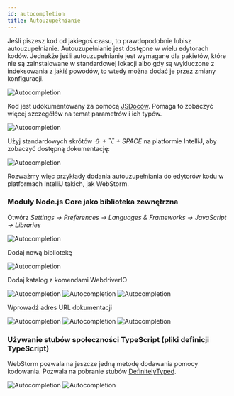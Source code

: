 ```yaml
---
id: autocompletion
title: Autouzupełnianie
---
```


Jeśli piszesz kod od jakiegoś czasu, to prawdopodobnie lubisz autouzupełnianie. Autouzupełnianie jest dostępne w wielu edytorach kodów. Jednakże jeśli autouzupełnianie jest wymagane dla pakietów, które nie są zainstalowane w standardowej lokacji albo gdy są wykluczone z indeksowania z jakiś powodów, to wtedy można dodać je przez zmiany konfiguracji.

![Autocompletion](/img/autocompletion/0.png)

Kod jest udokumentowany za pomocą [JSDoców](http://usejsdoc.org/). Pomaga to zobaczyć więcej szczegółów na temat parametrów i ich typów.

![Autocompletion](/img/autocompletion/1.png)

Użyj standardowych skrótów *⇧ + ⌥ + SPACE* na platformie IntelliJ, aby zobaczyć dostępną dokumentację:

![Autocompletion](/img/autocompletion/2.png)

Rozważmy więc przykłady dodania autouzupełniania do edytorów kodu w platformach IntelliJ takich, jak WebStorm.

### Moduły Node.js Core jako biblioteka zewnętrzna

Otwórz *Settings -> Preferences -> Languages & Frameworks -> JavaScript -> Libraries*

![Autocompletion](/img/autocompletion/3.png)

Dodaj nową bibliotekę

![Autocompletion](/img/autocompletion/4.png)

Dodaj katalog z komendami WebdriverIO

![Autocompletion](/img/autocompletion/5.png) ![Autocompletion](/img/autocompletion/6.png) ![Autocompletion](/img/autocompletion/7.png)

Wprowadź adres URL dokumentacji

![Autocompletion](/img/autocompletion/8.png) ![Autocompletion](/img/autocompletion/9.png) ![Autocompletion](/img/autocompletion/10.png)

### Używanie stubów społeczności TypeScript (pliki definicji TypeScript)

WebStorm pozwala na jeszcze jedną metodę dodawania pomocy kodowania. Pozwala na pobranie stubów [DefinitelyTyped](https://github.com/DefinitelyTyped/DefinitelyTyped).

![Autocompletion](/img/autocompletion/11.png) ![Autocompletion](/img/autocompletion/12.png)